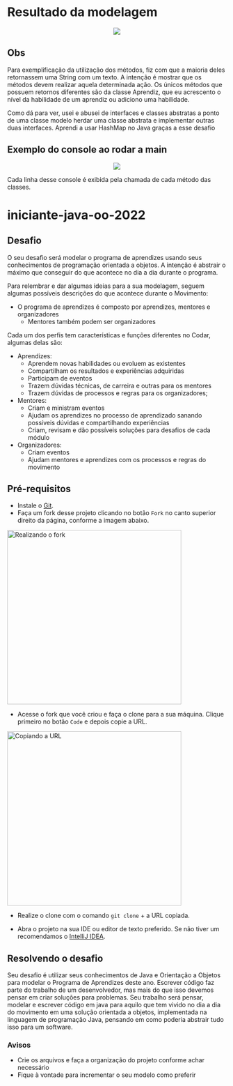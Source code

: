 # Resultado da modelagem
<p align="center">
  <img src="https://user-images.githubusercontent.com/54187661/185997138-59cb3a12-1433-4693-b370-4cafb40de7a7.png" />
</p>

## Obs
Para exemplificação da utilização dos métodos, fiz com que a maioria deles retornassem uma String com um texto. A intenção é mostrar que os métodos devem realizar aquela determinada ação. Os únicos métodos que possuem retornos diferentes são da classe Aprendiz, que eu acrescento o nível da habilidade de um aprendiz ou adiciono uma habilidade.

Como dá para ver, usei e abusei de interfaces e classes abstratas a ponto de uma classe modelo herdar uma classe abstrata e implementar outras duas interfaces.
Aprendi a usar HashMap no Java graças a esse desafio

## Exemplo do console ao rodar a main

<p align="center">
  <img src="https://user-images.githubusercontent.com/54187661/185997203-fca96ce0-599e-4869-95aa-c0388033630a.png" />
</p>
Cada linha desse console é exibida pela chamada de cada método das classes.

# iniciante-java-oo-2022

## Desafio

O seu desafio será modelar o programa de aprendizes usando seus conhecimentos de programação orientada a objetos. A intenção é abstrair o máximo que conseguir do que acontece no dia a dia durante o programa.

Para relembrar e dar algumas ideias para a sua modelagem, seguem algumas possíveis descrições do que acontece durante o Movimento:

- O programa de aprendizes é composto por aprendizes, mentores e organizadores
  - Mentores também podem ser organizadores

Cada um dos perfis tem características e funções diferentes no Codar, algumas delas são:

- Aprendizes:
  - Aprendem novas habilidades ou evoluem as existentes
  - Compartilham os resultados e experiências adquiridas 
  - Participam de eventos
  - Trazem dúvidas técnicas, de carreira e outras para os mentores
  - Trazem dúvidas de processos e regras para os organizadores;
- Mentores:
  - Criam e ministram eventos
  - Ajudam os aprendizes no processo de aprendizado sanando possíveis dúvidas e compartilhando experiências
  - Criam, revisam e dão possíveis soluções para desafios de cada módulo
- Organizadores:
  - Criam eventos
  - Ajudam mentores e aprendizes com os processos e regras do movimento

## Pré-requisitos

- Instale o [Git](https://git-scm.com/).
- Faça um fork desse projeto clicando no botão `Fork` no canto superior direito da página, conforme a imagem abaixo. 

<img src="https://docs.github.com/assets/images/help/repository/fork_button.png" alt="Realizando o fork" width="400" />

- Acesse o fork que você criou e faça o clone para a sua máquina. Clique primeiro no botão `Code` e depois copie a URL. 

<img src="https://docs.github.com/assets/images/help/repository/https-url-clone-cli.png" alt="Copiando a URL" width="400" />

- Realize o clone com o comando `git clone` + a URL copiada.

- Abra o projeto na sua IDE ou editor de texto preferido. Se não tiver um recomendamos o [IntelliJ IDEA](https://www.jetbrains.com/pt-br/idea/).

## Resolvendo o desafio

Seu desafio é utilizar seus conhecimentos de Java e Orientação a Objetos para modelar o Programa de Aprendizes deste ano. Escrever código faz parte do trabalho de um desenvolvedor, mas mais do que isso devemos pensar em criar soluções para problemas. Seu trabalho será pensar, modelar e escrever código em java para aquilo que tem vivido no dia a dia do movimento em uma solução orientada a objetos, implementada na linguagem de programação Java, pensando em como poderia abstrair tudo isso para um software.

### Avisos

- Crie os arquivos e faça a organização do projeto conforme achar necessário
- Fique à vontade para incrementar o seu modelo como preferir
